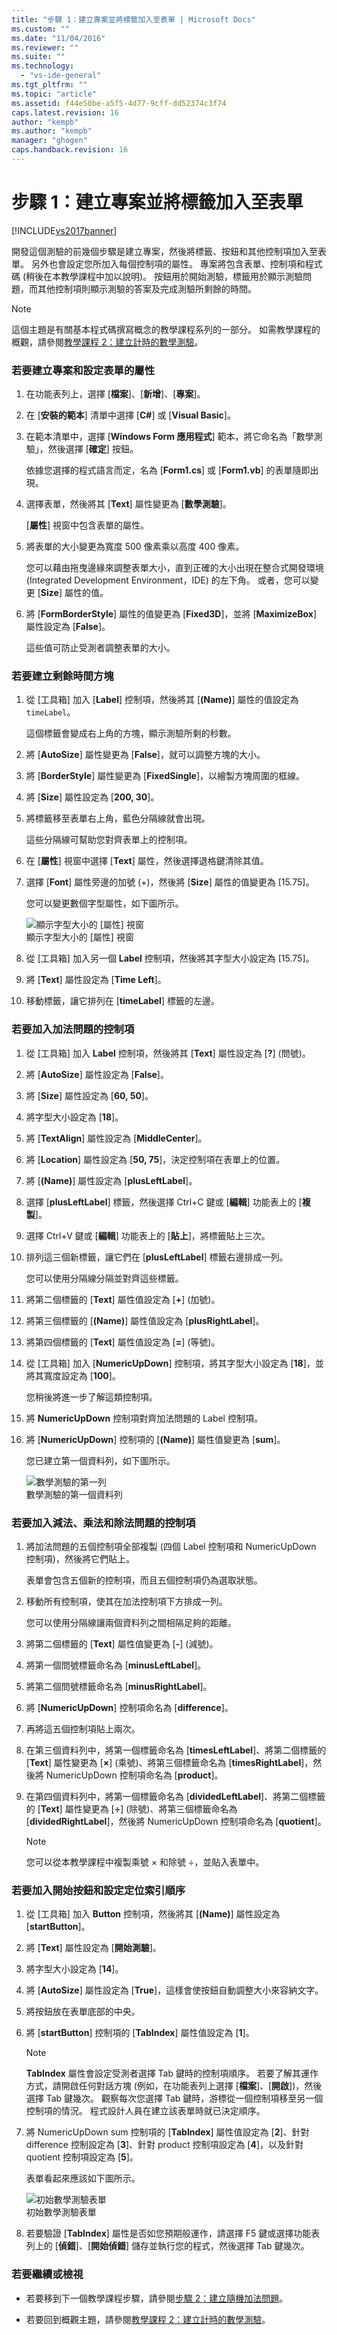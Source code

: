 ```yaml
---
title: "步驟 1：建立專案並將標籤加入至表單 | Microsoft Docs"
ms.custom: ""
ms.date: "11/04/2016"
ms.reviewer: ""
ms.suite: ""
ms.technology: 
  - "vs-ide-general"
ms.tgt_pltfrm: ""
ms.topic: "article"
ms.assetid: f44e50be-a5f5-4d77-9cff-dd52374c3f74
caps.latest.revision: 16
author: "kempb"
ms.author: "kempb"
manager: "ghogen"
caps.handback.revision: 16
---
```

# 步驟 1：建立專案並將標籤加入至表單
[!INCLUDE[vs2017banner](../code-quality/includes/vs2017banner.md)]

開發這個測驗的前幾個步驟是建立專案，然後將標籤、按鈕和其他控制項加入至表單。  另外也會設定您所加入每個控制項的屬性。  專案將包含表單、控制項和程式碼 \(稍後在本教學課程中加以說明\)。  按鈕用於開始測驗，標籤用於顯示測驗問題，而其他控制項則顯示測驗的答案及完成測驗所剩餘的時間。  
  
> [!NOTE]
>  這個主題是有關基本程式碼撰寫概念的教學課程系列的一部分。  如需教學課程的概觀，請參閱[教學課程 2：建立計時的數學測驗](../ide/tutorial-2-create-a-timed-math-quiz.md)。  
  
### 若要建立專案和設定表單的屬性  
  
1.  在功能表列上，選擇 \[**檔案**\]、\[**新增**\]、\[**專案**\]。  
  
2.  在 \[**安裝的範本**\] 清單中選擇 \[**C\#**\] 或 \[**Visual Basic**\]。  
  
3.  在範本清單中，選擇 \[**Windows Form 應用程式**\] 範本，將它命名為「數學測驗」，然後選擇 \[**確定**\] 按鈕。  
  
     依據您選擇的程式語言而定，名為 \[**Form1.cs**\] 或 \[**Form1.vb**\] 的表單隨即出現。  
  
4.  選擇表單，然後將其 \[**Text**\] 屬性變更為 \[**數學測驗**\]。  
  
     \[**屬性**\] 視窗中包含表單的屬性。  
  
5.  將表單的大小變更為寬度 500 像素乘以高度 400 像素。  
  
     您可以藉由拖曳邊緣來調整表單大小，直到正確的大小出現在整合式開發環境 \(Integrated Development Environment，IDE\) 的左下角。  或者，您可以變更 \[**Size**\] 屬性的值。  
  
6.  將 \[**FormBorderStyle**\] 屬性的值變更為 \[**Fixed3D**\]，並將 \[**MaximizeBox**\] 屬性設定為 \[**False**\]。  
  
     這些值可防止受測者調整表單的大小。  
  
### 若要建立剩餘時間方塊  
  
1.  從 \[工具箱\] 加入 \[**Label**\] 控制項，然後將其 \[**\(Name\)**\] 屬性的值設定為 `timeLabel`。  
  
     這個標籤會變成右上角的方塊，顯示測驗所剩的秒數。  
  
2.  將 \[**AutoSize**\] 屬性變更為 \[**False**\]，就可以調整方塊的大小。  
  
3.  將 \[**BorderStyle**\] 屬性變更為 \[**FixedSingle**\]，以繪製方塊周圍的框線。  
  
4.  將 \[**Size**\] 屬性設定為 \[**200, 30**\]。  
  
5.  將標籤移至表單右上角，藍色分隔線就會出現。  
  
     這些分隔線可幫助您對齊表單上的控制項。  
  
6.  在 \[**屬性**\] 視窗中選擇 \[**Text**\] 屬性，然後選擇退格鍵清除其值。  
  
7.  選擇 \[**Font**\] 屬性旁邊的加號 \(\+\)，然後將 \[**Size**\] 屬性的值變更為 \[15.75\]。  
  
     您可以變更數個字型屬性，如下圖所示。  
  
     ![顯示字型大小的 &#91;屬性&#93; 視窗](../ide/media/express_setfontsize.png "Express\_setFontSize")  
顯示字型大小的 \[屬性\] 視窗  
  
8.  從 \[工具箱\] 加入另一個 **Label** 控制項，然後將其字型大小設定為 \[15.75\]。  
  
9. 將 \[**Text**\] 屬性設定為 \[**Time Left**\]。  
  
10. 移動標籤，讓它排列在 \[**timeLabel**\] 標籤的左邊。  
  
### 若要加入加法問題的控制項  
  
1.  從 \[工具箱\] 加入 **Label** 控制項，然後將其 \[**Text**\] 屬性設定為 \[**?**\] \(問號\)。  
  
2.  將 \[**AutoSize**\] 屬性設定為 \[**False**\]。  
  
3.  將 \[**Size**\] 屬性設定為 \[**60, 50**\]。  
  
4.  將字型大小設定為 \[**18**\]。  
  
5.  將 \[**TextAlign**\] 屬性設定為 \[**MiddleCenter**\]。  
  
6.  將 \[**Location**\] 屬性設定為 \[**50, 75**\]，決定控制項在表單上的位置。  
  
7.  將 \[**\(Name\)**\] 屬性設定為 \[**plusLeftLabel**\]。  
  
8.  選擇 \[**plusLeftLabel**\] 標籤，然後選擇 Ctrl\+C 鍵或 \[**編輯**\] 功能表上的 \[**複製**\]。  
  
9. 選擇 Ctrl\+V 鍵或 \[**編輯**\] 功能表上的 \[**貼上**\]，將標籤貼上三次。  
  
10. 排列這三個新標籤，讓它們在 \[**plusLeftLabel**\] 標籤右邊排成一列。  
  
     您可以使用分隔線分隔並對齊這些標籤。  
  
11. 將第二個標籤的 \[**Text**\] 屬性值設定為 \[**\+**\] \(加號\)。  
  
12. 將第三個標籤的 \[**\(Name\)**\] 屬性值設定為 \[**plusRightLabel**\]。  
  
13. 將第四個標籤的 \[**Text**\] 屬性值設定為 \[**\=**\] \(等號\)。  
  
14. 從 \[工具箱\] 加入 \[**NumericUpDown**\] 控制項，將其字型大小設定為 \[**18**\]，並將其寬度設定為 \[**100**\]。  
  
     您稍後將進一步了解這類控制項。  
  
15. 將 **NumericUpDown** 控制項對齊加法問題的 Label 控制項。  
  
16. 將 \[**NumericUpDown**\] 控制項的 \[**\(Name\)**\] 屬性值變更為 \[**sum**\]。  
  
     您已建立第一個資料列，如下圖所示。  
  
     ![數學測驗的第一列](../ide/media/express_firstrow.png "Express\_firstRow")  
數學測驗的第一個資料列  
  
### 若要加入減法、乘法和除法問題的控制項  
  
1.  將加法問題的五個控制項全部複製 \(四個 Label 控制項和 NumericUpDown 控制項\)，然後將它們貼上。  
  
     表單會包含五個新的控制項，而且五個控制項仍為選取狀態。  
  
2.  移動所有控制項，使其在加法控制項下方排成一列。  
  
     您可以使用分隔線讓兩個資料列之間相隔足夠的距離。  
  
3.  將第二個標籤的 \[**Text**\] 屬性值變更為 \[**\-**\] \(減號\)。  
  
4.  將第一個問號標籤命名為 \[**minusLeftLabel**\]。  
  
5.  將第二個問號標籤命名為 \[**minusRightLabel**\]。  
  
6.  將 \[**NumericUpDown**\] 控制項命名為 \[**difference**\]。  
  
7.  再將這五個控制項貼上兩次。  
  
8.  在第三個資料列中，將第一個標籤命名為 \[**timesLeftLabel**\]、將第二個標籤的 \[**Text**\] 屬性變更為 \[**×**\] \(乘號\)、將第三個標籤命名為 \[**timesRightLabel**\]，然後將 NumericUpDown 控制項命名為 \[**product**\]。  
  
9. 在第四個資料列中，將第一個標籤命名為 \[**dividedLeftLabel**\]、將第二個標籤的 \[**Text**\] 屬性變更為 \[**÷**\] \(除號\)、將第三個標籤命名為 \[**dividedRightLabel**\]，然後將 NumericUpDown 控制項命名為 \[**quotient**\]。  
  
    > [!NOTE]
    >  您可以從本教學課程中複製乘號 × 和除號 ÷，並貼入表單中。  
  
### 若要加入開始按鈕和設定定位索引順序  
  
1.  從 \[工具箱\] 加入 **Button** 控制項，然後將其 \[**\(Name\)**\] 屬性設定為 \[**startButton**\]。  
  
2.  將 \[**Text**\] 屬性設定為 \[**開始測驗**\]。  
  
3.  將字型大小設定為 \[**14**\]。  
  
4.  將 \[**AutoSize**\] 屬性設定為 \[**True**\]，這樣會使按鈕自動調整大小來容納文字。  
  
5.  將按鈕放在表單底部的中央。  
  
6.  將 \[**startButton**\] 控制項的 \[**TabIndex**\] 屬性值設定為 \[**1**\]。  
  
    > [!NOTE]
    >  **TabIndex** 屬性會設定受測者選擇 Tab 鍵時的控制項順序。  若要了解其運作方式，請開啟任何對話方塊 \(例如，在功能表列上選擇 \[**檔案**\]、\[**開啟**\]\)，然後選擇 Tab 鍵幾次。  觀察每次您選擇 Tab 鍵時，游標從一個控制項移至另一個控制項的情況。  程式設計人員在建立該表單時就已決定順序。  
  
7.  將 NumericUpDown sum 控制項的 \[**TabIndex**\] 屬性值設定為 \[**2**\]、針對 difference 控制設定為 \[**3**\]、針對 product 控制項設定為 \[**4**\]，以及針對 quotient 控制項設定為 \[**5**\]。  
  
     表單看起來應該如下圖所示。  
  
     ![初始數學測驗表單](../ide/media/express_formlaidout.png "Express\_FormLaidOut")  
初始數學測驗表單  
  
8.  若要驗證 \[**TabIndex**\] 屬性是否如您預期般運作，請選擇 F5 鍵或選擇功能表列上的 \[**偵錯**\]、\[**開始偵錯**\] 儲存並執行您的程式，然後選擇 Tab 鍵幾次。  
  
### 若要繼續或檢視  
  
-   若要移到下一個教學課程步驟，請參閱[步驟 2：建立隨機加法問題](../ide/step-2-create-a-random-addition-problem.md)。  
  
-   若要回到概觀主題，請參閱[教學課程 2：建立計時的數學測驗](../ide/tutorial-2-create-a-timed-math-quiz.md)。